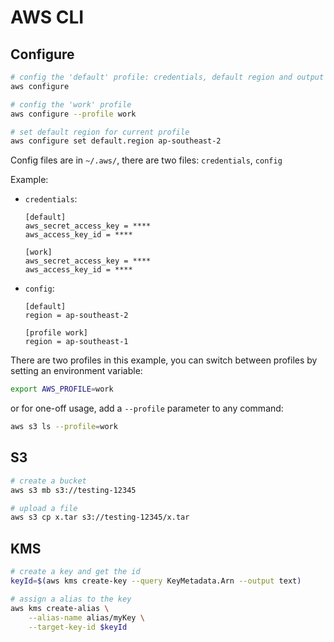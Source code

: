 # AWS CLI

## Configure

```sh
# config the 'default' profile: credentials, default region and output format
aws configure

# config the 'work' profile
aws configure --profile work

# set default region for current profile
aws configure set default.region ap-southeast-2
```

Config files are in `~/.aws/`, there are two files: `credentials`, `config`

Example:

- `credentials`:

    ```
    [default]
    aws_secret_access_key = ****
    aws_access_key_id = ****

    [work]
    aws_secret_access_key = ****
    aws_access_key_id = ****
    ```

- `config`:

    ```
    [default]
    region = ap-southeast-2

    [profile work]
    region = ap-southeast-1
    ```

There are two profiles in this example, you can switch between profiles by setting an environment variable:

```sh
export AWS_PROFILE=work
```

or for one-off usage, add a `--profile` parameter to any command:

```sh
aws s3 ls --profile=work
```

## S3

```sh
# create a bucket
aws s3 mb s3://testing-12345

# upload a file
aws s3 cp x.tar s3://testing-12345/x.tar
```

## KMS

```sh
# create a key and get the id
keyId=$(aws kms create-key --query KeyMetadata.Arn --output text)

# assign a alias to the key
aws kms create-alias \
    --alias-name alias/myKey \
    --target-key-id $keyId
```